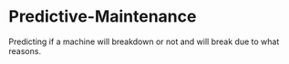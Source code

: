 # Predictive-Maintenance
Predicting if a machine will breakdown or not and will break due to what reasons.
